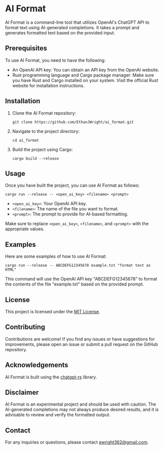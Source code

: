 # AI Format

AI Format is a command-line tool that utilizes OpenAI's ChatGPT API to format text using AI-generated completions. It takes a prompt and generates formatted text based on the provided input.

## Prerequisites

To use AI Format, you need to have the following:

- An OpenAI API key: You can obtain an API key from the OpenAI website.
- Rust programming language and Cargo package manager: Make sure you have Rust and Cargo installed on your system. Visit the official Rust website for installation instructions.

## Installation

1. Clone the AI Format repository:

   ```
   git clone https://github.com/EthanJWright/ai_format.git
   ```

2. Navigate to the project directory:

   ```
   cd ai_format
   ```

3. Build the project using Cargo:

   ```
   cargo build --release
   ```

## Usage

Once you have built the project, you can use AI Format as follows:

```
cargo run --release -- <open_ai_key> <filename> <prompt>
```

- `<open_ai_key>`: Your OpenAI API key.
- `<filename>`: The name of the file you want to format.
- `<prompt>`: The prompt to provide for AI-based formatting.

Make sure to replace `<open_ai_key>`, `<filename>`, and `<prompt>` with the appropriate values.

## Examples

Here are some examples of how to use AI Format:

```
cargo run --release -- ABCDEFG12345678 example.txt "format text as HTML"
```

This command will use the OpenAI API key "ABCDEFG12345678" to format the contents of the file "example.txt" based on the provided prompt.

## License

This project is licensed under the [MIT License](LICENSE).

## Contributing

Contributions are welcome! If you find any issues or have suggestions for improvements, please open an issue or submit a pull request on the GitHub repository.

## Acknowledgements

AI Format is built using the [chatgpt-rs](https://docs.rs/chatgpt_rs/latest/chatgpt/) library.

## Disclaimer

AI Format is an experimental project and should be used with caution. The AI-generated completions may not always produce desired results, and it is advisable to review and verify the formatted output.

## Contact

For any inquiries or questions, please contact [ewright362@gmail.com](mailto:ewright362@gmail.com).
